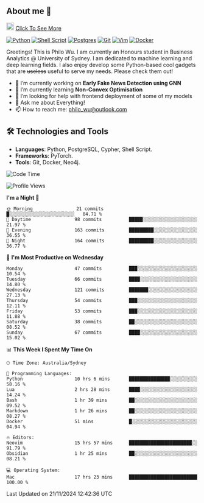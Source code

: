 ## About me 🤗

<a href="#"><img src="https://media.giphy.com/media/hvRJCLFzcasrR4ia7z/giphy.gif" width="20px" height="20px"></a> [Click To See More](https://codeboyphilo.github.io)

[![Python](https://img.shields.io/badge/python-3670A0?style=for-the-badge&logo=python&logoColor=ffdd54)](#)
[![Shell Script](https://img.shields.io/badge/shell_script-%23121011.svg?style=for-the-badge&logo=gnu-bash&logoColor=white)](#)
[![Postgres](https://img.shields.io/badge/postgres-%23316192.svg?style=for-the-badge&logo=postgresql&logoColor=white)](#)
[![Git](https://img.shields.io/badge/git-%23F05033.svg?style=for-the-badge&logo=git&logoColor=white)](#)
[![Vim](https://img.shields.io/badge/VIM-%2311AB00.svg?style=for-the-badge&logo=vim&logoColor=white)](#)
[![Docker](https://img.shields.io/badge/docker-%230db7ed.svg?style=for-the-badge&logo=docker&logoColor=white)](#)

Greetings! This is Philo Wu. I am currently an Honours student in Business Analytics \@ University of Sydney. I am dedicated to machine learning and deep learning fields. I also enjoy develop some Python-based cool gadgets that are ~~useless~~ useful to serve my needs. Please check them out!

- 🔭 I’m currently working on **Early Fake News Detection using GNN**
- 🌱 I’m currently learning **Non-Convex Optimisation**
- 🤔 I’m looking for help with frontend deployment of some of my models
- 💬 Ask me about Everything!
- 📫 How to reach me: philo_wu@outlook.com

## 🛠 Technologies and Tools
- **Languages**: Python, PostgreSQL, Cypher, Shell Script.
- **Frameworks**: PyTorch.
- **Tools**: Git, Docker, Neo4j.

<!--START_SECTION:waka-->
![Code Time](http://img.shields.io/badge/Code%20Time-616%20hrs%201%20min-blue)

![Profile Views](http://img.shields.io/badge/Profile%20Views-0-blue)

**I'm a Night 🦉** 

```text
🌞 Morning                21 commits          █░░░░░░░░░░░░░░░░░░░░░░░░   04.71 % 
🌆 Daytime                98 commits          █████░░░░░░░░░░░░░░░░░░░░   21.97 % 
🌃 Evening                163 commits         █████████░░░░░░░░░░░░░░░░   36.55 % 
🌙 Night                  164 commits         █████████░░░░░░░░░░░░░░░░   36.77 % 
```
📅 **I'm Most Productive on Wednesday** 

```text
Monday                   47 commits          ███░░░░░░░░░░░░░░░░░░░░░░   10.54 % 
Tuesday                  66 commits          ████░░░░░░░░░░░░░░░░░░░░░   14.80 % 
Wednesday                121 commits         ███████░░░░░░░░░░░░░░░░░░   27.13 % 
Thursday                 54 commits          ███░░░░░░░░░░░░░░░░░░░░░░   12.11 % 
Friday                   53 commits          ███░░░░░░░░░░░░░░░░░░░░░░   11.88 % 
Saturday                 38 commits          ██░░░░░░░░░░░░░░░░░░░░░░░   08.52 % 
Sunday                   67 commits          ████░░░░░░░░░░░░░░░░░░░░░   15.02 % 
```


📊 **This Week I Spent My Time On** 

```text
🕑︎ Time Zone: Australia/Sydney

💬 Programming Languages: 
Python                   10 hrs 6 mins       ███████████████░░░░░░░░░░   58.16 % 
Lua                      2 hrs 28 mins       ████░░░░░░░░░░░░░░░░░░░░░   14.24 % 
Bash                     1 hr 39 mins        ██░░░░░░░░░░░░░░░░░░░░░░░   09.52 % 
Markdown                 1 hr 26 mins        ██░░░░░░░░░░░░░░░░░░░░░░░   08.27 % 
Docker                   51 mins             █░░░░░░░░░░░░░░░░░░░░░░░░   04.94 % 

🔥 Editors: 
Neovim                   15 hrs 57 mins      ███████████████████████░░   91.79 % 
Obsidian                 1 hr 25 mins        ██░░░░░░░░░░░░░░░░░░░░░░░   08.21 % 

💻 Operating System: 
Mac                      17 hrs 23 mins      █████████████████████████   100.00 % 
```


 Last Updated on 21/11/2024 12:42:36 UTC
<!--END_SECTION:waka-->
